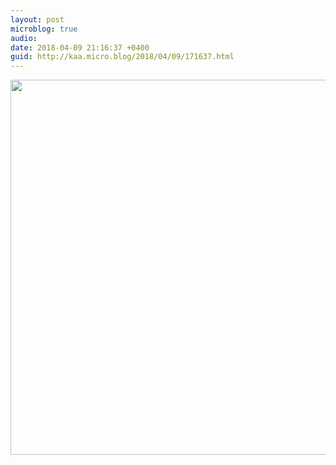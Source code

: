 ```yaml
---
layout: post
microblog: true
audio: 
date: 2018-04-09 21:16:37 +0400
guid: http://kaa.micro.blog/2018/04/09/171637.html
---
```



<img src="http://www.kaa.bz/uploads/2018/487e8d4f25.jpg" width="600" height="600" />
